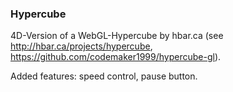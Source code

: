 ### Hypercube

4D-Version of a WebGL-Hypercube by hbar.ca (see http://hbar.ca/projects/hypercube, https://github.com/codemaker1999/hypercube-gl).

Added features: speed control, pause button.